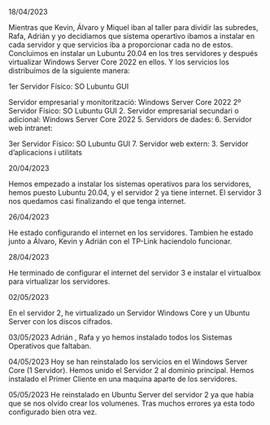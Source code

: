 18/04/2023


Mientras que Kevin, Álvaro y Miquel iban al taller para dividir las subredes, Rafa, Adrián y yo decidiamos que sistema operartivo ibamos a instalar en cada servidor y que servicios iba a proporcionar cada no de estos. Concluimos en instalar un Lubuntu 20.04 en los tres servidores y después virtualizar Windows Server Core 2022 en ellos. Y los servicios los distribuímos de la siguiente manera:

1er Servidor Físico: SO Lubuntu GUI

Servidor empresarial y monitorització: Windows Server Core 2022
2º Servidor Físico: SO Lubuntu GUI 2. Servidor empresarial secundari o adicional: Windows Server Core 2022 5. Servidors de dades: 6. Servidor web intranet:

3er Servidor Físico: SO Lubuntu GUI 7. Servidor web extern: 3. Servidor d’aplicacions i utilitats


20/04/2023


Hemos empezado a instalar los sistemas operativos para los servidores, hemos puesto Lubuntu 20.04, y el servidor 2 ya tiene internet. El servidor 3 nos quedamos casi finalizando el que tenga internet.

26/04/2023


He estado configurando el internet en los servidores. Tambien he estado junto a Álvaro, Kevin y Adrián con el TP-Link haciendolo funcionar.


28/04/2023


He terminado de configurar el internet del servidor 3 e instalar el virtualbox para virtualizar los servidores.


02/05/2023


En el servidor 2, he virtualizado un Servidor Windows Core y un Ubuntu Server con los discos cifrados.


03/05/2023
Adrián , Rafa y yo hemos instalado todos los Sistemas Operativos que faltaban.

04/05/2023
Hoy se han reinstalado los servicios en el Windows Server Core (1 Servidor). Hemos unido el Servidor 2 al dominio principal. Hemos instalado el Primer Cliente en una maquina aparte de los servidores.  

05/05/2023
He reinstalado en Ubuntu Server del servidor 2 ya que habia que se nos olvido crear los volumenes. Tras muchos errores ya esta todo configurado bien otra vez.
